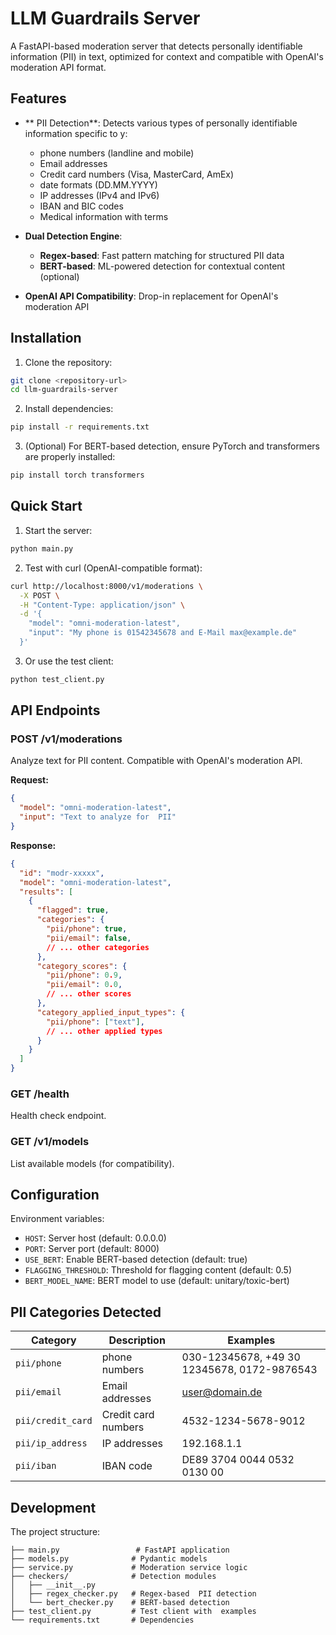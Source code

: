 # LLM Guardrails Server

A FastAPI-based moderation server that detects personally identifiable information (PII) in text, optimized for  context and compatible with OpenAI's moderation API format.

## Features

- ** PII Detection**: Detects various types of personally identifiable information specific to y:
  -  phone numbers (landline and mobile)
  - Email addresses
  - Credit card numbers (Visa, MasterCard, AmEx)
  -  date formats (DD.MM.YYYY)
  - IP addresses (IPv4 and IPv6)
  - IBAN and BIC codes
  - Medical information with  terms

- **Dual Detection Engine**:
  - **Regex-based**: Fast pattern matching for structured  PII data
  - **BERT-based**: ML-powered detection for contextual content (optional)

- **OpenAI API Compatibility**: Drop-in replacement for OpenAI's moderation API

## Installation

1. Clone the repository:
```bash
git clone <repository-url>
cd llm-guardrails-server
```

2. Install dependencies:
```bash
pip install -r requirements.txt
```

3. (Optional) For BERT-based detection, ensure PyTorch and transformers are properly installed:
```bash
pip install torch transformers
```

## Quick Start

1. Start the server:
```bash
python main.py
```

2. Test with curl (OpenAI-compatible format):
```bash
curl http://localhost:8000/v1/moderations \
  -X POST \
  -H "Content-Type: application/json" \
  -d '{
    "model": "omni-moderation-latest",
    "input": "My phone is 01542345678 and E-Mail max@example.de"
  }'
```

3. Or use the test client:
```bash
python test_client.py
```

## API Endpoints

### POST /v1/moderations
Analyze text for  PII content. Compatible with OpenAI's moderation API.

**Request:**
```json
{
  "model": "omni-moderation-latest",
  "input": "Text to analyze for  PII"
}
```

**Response:**
```json
{
  "id": "modr-xxxxx",
  "model": "omni-moderation-latest",
  "results": [
    {
      "flagged": true,
      "categories": {
        "pii/phone": true,
        "pii/email": false,
        // ... other categories
      },
      "category_scores": {
        "pii/phone": 0.9,
        "pii/email": 0.0,
        // ... other scores
      },
      "category_applied_input_types": {
        "pii/phone": ["text"],
        // ... other applied types
      }
    }
  ]
}
```

### GET /health
Health check endpoint.

### GET /v1/models
List available models (for compatibility).

## Configuration

Environment variables:
- `HOST`: Server host (default: 0.0.0.0)
- `PORT`: Server port (default: 8000)
- `USE_BERT`: Enable BERT-based detection (default: true)
- `FLAGGING_THRESHOLD`: Threshold for flagging content (default: 0.5)
- `BERT_MODEL_NAME`: BERT model to use (default: unitary/toxic-bert)

##  PII Categories Detected

| Category | Description | Examples |
|----------|-------------|----------|
| `pii/phone` |  phone numbers | 030-12345678, +49 30 12345678, 0172-9876543 |
| `pii/email` | Email addresses | user@domain.de |
| `pii/credit_card` | Credit card numbers | 4532-1234-5678-9012 |
| `pii/ip_address` | IP addresses | 192.168.1.1 |
| `pii/iban` | IBAN code | DE89 3704 0044 0532 0130 00 |

## Development

The project structure:
```
├── main.py                 # FastAPI application
├── models.py              # Pydantic models
├── service.py             # Moderation service logic
├── checkers/              # Detection modules
│   ├── __init__.py
│   ├── regex_checker.py   # Regex-based  PII detection
│   └── bert_checker.py    # BERT-based detection
├── test_client.py         # Test client with  examples
└── requirements.txt       # Dependencies
```